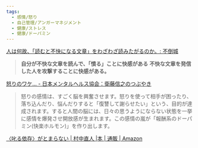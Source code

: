 ```yaml
---
tags:
  - 感情/怒り
  - 自己管理/アンガーマネジメント
  - 健康/ストレス
  - 健康/ドーパミン
---
```

[人は何故、「読むと不快になる文章」をわざわざ読みたがるのか。: 不倒城](http://mubou.seesaa.net/article/5561748.html)

>**自分が不快な文章を読んで、「憤る」ことに快感がある**
>**不快な文章を発信した人を攻撃することに快感がある。**

[怒りのワケ… - 日本メンタルヘルス協会：衛藤信之のつぶやき](https://www.mental.co.jp/blog/column/%E6%80%92%E3%82%8A%E3%81%AE%E3%83%AF%E3%82%B1/)

>怒りの感情は、すごく脳を興奮させます。怒りを使って相手が困ったり、落ち込んだり、悩んだりすると「復讐して謝らせたい」という、目的が達成されます。すると人間の脳には、日々の思うようにならない状態を一挙に感情を爆発させ開放感が生まれます。この感情の嵐が「報酬系のドーパミン(快楽ホルモン)」を作り出します。

[〈叱る依存〉がとまらない | 村中直人 |本 | 通販 | Amazon](https://www.amazon.co.jp/dp/4314011882?tag=aminko-22)

